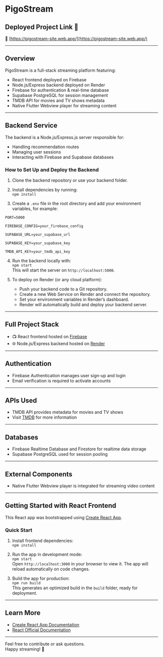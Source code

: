 # PigoStream

## Deployed Project Link 🎉  
🔗 [https://pigostream-site.web.app/](https://pigostream-site.web.app/)

---

## Overview

PigoStream is a full-stack streaming platform featuring:

- React frontend deployed on Firebase  
- Node.js/Express backend deployed on Render  
- Firebase for authentication & real-time database  
- Supabase PostgreSQL for session management  
- TMDB API for movies and TV shows metadata  
- Native Flutter Webview player for streaming content

---

## Backend Service

The backend is a Node.js/Express.js server responsible for:

- Handling recommendation routes  
- Managing user sessions  
- Interacting with Firebase and Supabase databases

### How to Set Up and Deploy the Backend

1. Clone the backend repository or use your backend folder.

2. Install dependencies by running:  
   `npm install`

3. Create a `.env` file in the root directory and add your environment variables, for example:

  `PORT=5000`
  
  `FIREBASE_CONFIG=your_firebase_config`
  
  `SUPABASE_URL=your_supabase_url`
  
  `SUPABASE_KEY=your_supabase_key`
  
  `TMDB_API_KEY=your_tmdb_api_key`

4. Run the backend locally with:  
   `npm start`  
   This will start the server on `http://localhost:5000`.

5. To deploy on Render (or any cloud platform):  
   - Push your backend code to a Git repository.  
   - Create a new Web Service on Render and connect the repository.  
   - Set your environment variables in Render’s dashboard.  
   - Render will automatically build and deploy your backend server.

---

## Full Project Stack

- 📺 React frontend hosted on [Firebase](https://firebase.google.com/)  
- 🌐 Node.js/Express backend hosted on [Render](https://dashboard.render.com/)

---

## Authentication

- Firebase Authentication manages user sign-up and login  
- Email verification is required to activate accounts

---

## APIs Used

- TMDB API provides metadata for movies and TV shows  
- Visit [TMDB](https://www.themoviedb.org/) for more information

---

## Databases

- Firebase Realtime Database and Firestore for realtime data storage  
- Supabase PostgreSQL used for session pooling

---

## External Components

- Native Flutter Webview player is integrated for streaming video content

---

## Getting Started with React Frontend

This React app was bootstrapped using [Create React App](https://github.com/facebook/create-react-app).

### Quick Start

1. Install frontend dependencies:  
   `npm install`

2. Run the app in development mode:  
   `npm start`  
   Open `http://localhost:3000` in your browser to view it. The app will reload automatically on code changes.

3. Build the app for production:  
   `npm run build`  
   This generates an optimized build in the `build` folder, ready for deployment.

---

## Learn More

- [Create React App Documentation](https://facebook.github.io/create-react-app/docs/getting-started)  
- [React Official Documentation](https://reactjs.org/)

---

Feel free to contribute or ask questions.  
Happy streaming! 🚀
